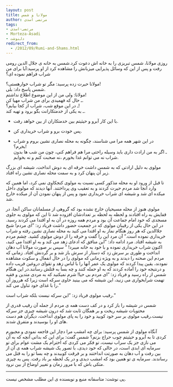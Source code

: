 ```yaml
---
layout: post
title: مولانا و شمس
author: مرتضی اسدی
tags:
- مرتضی-اسدی
- Morteza-Asadi
- دلنوشت
redirect_from:
  - /2012/09/Rumi-and-Shams.html
---
```

روزی مولانا، شمس تبریزی را به خانه اش دعوت کرد.شمس به خانه ی جلال الدین رومی رفت و پس از این که وسائل پذیرایی میزبانش را مشاهده کرد از او پرسید:آیا برای من شراب فراهم نموده ای؟  



مولانا حیرت زده پرسید: مگر تو شراب خوارهستی؟!  
شمس پاسخ داد: بلی.  
مولانا: ولی من از این موضوع اطلاع نداشتم!  
ـ حال که فهمیدی برای من شراب مهیا کن.  
ـ در این موقع شب، شراب از کجا بیابم؟!  
ـ به یکی از خدمتکارانت بگو برود و تهیه کند.  
- با این کار آبرو و حیثیتم بین خدمتکاران از بین خواهد رفت.  
- پس خودت برو و شراب خریداری کن.  
  
- در این شهر همه مرا می شناسند، چگونه به محله نصاری نشین بروم و شراب بخرم؟!  
ـ اگر به من ارادت داری باید وسیله راحتی مرا هم فراهم کنی، چون من شب ها بدون شراب نه می توانم غذا بخورم ،نه صحبت کنم و نه بخوابم.  
  
مولوی به دلیل ارادتی که به شمس داشت خرقه ای به دوش انداخت، شیشه ای بزرگ زیر آن پنهان کرد و به سمت محله نصاری نشین راه افتاد.  
  
تا قبل از ورود او به محله مذکور کسی نسبت به مولوی کنجکاوی نمی کرد، اما همین که وارد آنجا شد مردم حیرت کردند و به تعقیب وی پرداختند. آنها دیدند که مولوی داخل میکده ای شد و شیشه ای شراب خریداری نمود و پس از پنهان نمودن آن از میکده خارج شد.  
  
مولوی هنوز از محله مسیحیان خارج نشده بود که گروهی از مسلمانان ساکن آنجا، در قفایش به راه افتادند و لحظه به لحظه بر تعدادشان افزوده شد تا این که مولوی به جلوی مسجدی که خود امام جماعت آن بود و مردم همه روزه در آن به او اقتدا می کردند رسید. در این حال یکی از رقیبان مولوی که در جمعیت حضور داشت فریاد زد: ”ای مردم! شیخ جلاالدین که هر روز هنگام نماز به او اقتدا می کنید به محله نصاری نشین رفته و شراب خریداری نموده است.” آن مرد این را گفت و خرقه را از دوش مولوی کشید. چشم مردم به شیشه افتاد. مرد ادامه داد: ”این منافق که ادعای زهد می کند و به او اقتدا می کنید، اکنون شراب خریداری نموده و با خود به خانه میبرد! ” سپس بر صورت مولانا آب دهان انداخت و طوری بر سرش زد که دستار از سرش باز شد و بر گردنش افتاد. زمانی که مردم این صحنه را دیدند و به ویژه زمانی که مولوی را در حال انفعال و سکوت مشاهده نمودند، یقین پیدا کردند که مولوی یک عمر آنها را با لباس زهد و تقوای دروغین فریب داده و درنتیجه خود را آماده کردند که به او حمله کنند و چه بسا به قتلش رسانند.در این هنگام شمس از راه رسید و فریاد زد: ”ای مردم بی حیا! شرم نمیکنید که به مردی متدین و فقیه تهمت شرابخواری می زنید، این شیشه که می بینید حاوی سرکه است زیرا که هرروز آن را با غذای خود تناول می کند.”  
  
رقیب مولوی فریاد زد: ”این سرکه نیست بلکه شراب است.”  
  
شمس در شیشه را باز کرد و در کف دست همه ی مردم از جمله آن رقیب قدری از محتویات شیشه ریخت و بر همگان ثابت شد که درون شیشه چیزی جز سرکه نیست.رقیب مولوی بر سر خود کوبید و خود را به پای مولوی انداخت، دیگران هم دست های او را بوسیدند و متفرق شدند.  
  
آنگاه مولوی از شمس پرسید: برای چه امشب مرا دچار این فاجعه نمودی و مجبورم کردی تا به آبرو و حیثیتم چوب حراج بزنم؟ شمس گفت: برای این که بدانی آنچه که به آن می نازی جز یک سراب نیست، تو فکر می کردی که احترام یک مشت عوام برای تو سرمایه ای ابدی است، در حالی که خود دیدی، با تصور یک شیشه شراب همه ی آن از بین رفت و آب دهان به صورتت انداختند و بر فرقت کوبیدند و چه بسا تو را به قتل می رساندند. سرمایه ی تو همین بود که امشب دیدی و در یک لحظه بر باد رفت. پس به چیزی متکی باش که با مرور زمان و تغییر اوضاع از بین نرود.  
  

* * *

پی نوشت: متاسفانه منبع و نویسنده ی این مطلب مشخص نیست.